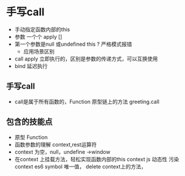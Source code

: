 # 手写call

- 手动指定函数内部的this
- 参数 一个个 apply []
- 第一个参数是null 或undefined this ?
  严格模式报错
  - 应用场景区别
- call apply 立即执行的，区别是参数的传递方式，可以互换使用
- bind 延迟执行

## 手写call 
- call是属于所有函数的，Function 原型链上的方法
greeting.call

## 包含的技能点
- 原型 Function
- 函数参数的理解
  context,rest运算符
- context 为空，null，undefine ->window
- 在context 上挂载方法，轻松实现函数内部的this  context
  js 动态性 污染context
  es6 symbol 唯一值， 
  delete context上的方法，